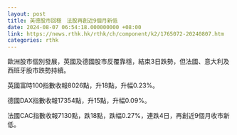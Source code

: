 ```yaml
---
layout: post
title: 英德股市回穩　法股再創近9個月新低
date: 2024-08-07 06:54:18.000000000 +08:00
link: https://news.rthk.hk/rthk/ch/component/k2/1765072-20240807.htm
categories: rthk
---
```


歐洲股市個別發展，英國及德國股市反覆靠穩，結束3日跌勢，但法國、意大利及西班牙股市跌勢持續。

英國富時100指數收報8026點，升18點，升幅0.23%。

德國DAX指數收報17354點，升15點，升幅0.09%。

法國CAC指數收報7130點，跌18點，跌幅0.27%，連跌4日，再創近9個月收市新低。
